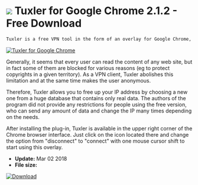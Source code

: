 # ![](https://cdn.softexe.net/static/icon/b/tuxler-dla-google-chrome-10604.png) Tuxler for Google Chrome 2.1.2 - Free Download

```sh
Tuxler is a free VPN tool in the form of an overlay for Google Chrome, thanks to which we not only protect your privacy during everyday use of the network, but also gain access to all websites.
```
[![Tuxler for Google Chrome](https:https://tse3.mm.bing.net/th?id=OIP.-tMd03tq8GyWKNjnNoPNpQHaEp&pid=Api)](https://softexe.net/win/internet/browser-add-ons/tuxler-for-google-chrome:pRfRd.html)

Generally, it seems that every user can read the content of any web site, but in fact some of them are blocked for various reasons (eg to protect copyrights in a given territory). As a VPN client, Tuxler abolishes this limitation and at the same time makes the user anonymous.
 
 Therefore, Tuxler allows you to free up your IP address by choosing a new one from a huge database that contains only real data. The authors of the program did not provide any restrictions for people using the free version, who can send any amount of data and change the IP many times depending on the needs.
 
 After installing the plug-in, Tuxler is available in the upper right corner of the Chrome browser interface. Just click on the icon located there and change the option from "disconnect" to "connect" with one mouse cursor shift to start using this overlay.


- **Update:** Mar 02 2018
- **File size:** 

[![Download](https://cdn.softexe.net/static/img/download.png)](https://softexe.net/win/internet/browser-add-ons/tuxler-for-google-chrome:pRfRd.html)

